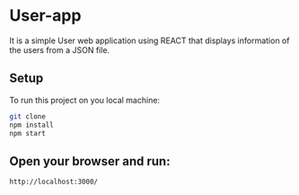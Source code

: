 # User-app

It is a simple User web application using REACT that displays information of the users from a JSON file.

## Setup

To run this project on you local machine:

```sh
git clone 
npm install
npm start
```

## Open your browser and run:

```sh
http://localhost:3000/
```




